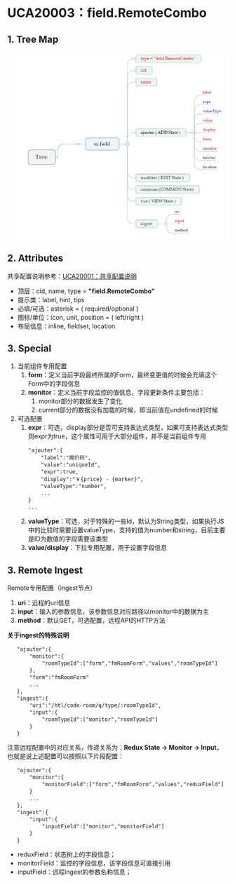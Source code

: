 # UCA20003：field.RemoteCombo

## 1. Tree Map

![](/engine/spec/component/img/field-002-01.JPG)

## 2. Attributes

共享配置说明参考：[UCA20001：共享配置说明](/engine/spec/component/field-shared.md)

* 顶层：cid, name, type = **"field.RemoteCombo"**
* 提示类：label, hint, tips
* 必填/可选：asterisk = \( required/optional \)
* 图标/单位：icon, unit, position = \( left/right \)
* 布局信息：inline, fieldset, location

## 3. Special

1. 当前组件专用配置
   1. **form**：定义当前字段最终所属的Form，最终变更值的时候会充填这个Form中的字段信息
   2. **monitor**：定义当前字段监控的值信息，字段更新条件主要包括：
      1. monitor部分的数据发生了变化
      2. current部分的数据没有加载的时候，即当前值在undefined的时候
2. 可选配置
   1. **expr**：可选，display部分是否可支持表达式类型，如果可支持表达式类型则expr为true，这个属性可用于大部分组件，并不是当前组件专用
      ```
      "ajouter":{
          "label":"房价码",
          "value":"uniqueId",
          "expr":true,
          "display":"￥{price} - {marker}",
          "valueType":"number",
          ...
      }
      ...
      ```
   2. **valueType**：可选，对于特殊的一些Id，默认为String类型，如果执行JS中的比较时需要设置valueType，支持的值为number和string，目前主要是ID为数值的字段需要该类型
   3. **value/display**：下拉专用配置，用于设置字段信息

## 3. Remote Ingest

Remote专用配置（ingest节点）

1. **uri**：远程的uri信息
2. **input**：输入的参数信息，该参数信息对应路径以monitor中的数据为主
3. **method**：默认GET，可选配置，远程API的HTTP方法

**关于ingest的特殊说明**

```
   "ajouter":{
       "monitor":{
           "roomTypeId":["form","fmRoomForm","values","roomTypeId"]
       },
       "form":"fmRoomForm"
       ...
   },
   "ingest":{
       "uri":"/htl/code-room/q/type/:roomTypeId",
       "input":{
           "roomTypeId":["monitor","roomTypeId"]
       }
   }
```

注意远程配置中的对应关系，传递关系为：**Redux State -&gt; Monitor -&gt; Input**，也就是说上述配置可以按照以下片段配置：

```
   "ajouter":{
       "monitor":{
           "monitorField":["form","fmRoomForm","values","reduxField"]
       }
       ...
   },
   "ingest":{
       "input":{
           "inputField":["monitor","monitorField"]
       }
   }
```

* reduxField：状态树上的字段信息；
* monitorField：监控的字段信息，该字段信息可直接引用
* inputField：远程ingest的参数名称信息；



